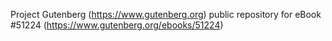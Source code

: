 Project Gutenberg (https://www.gutenberg.org) public repository for
eBook #51224 (https://www.gutenberg.org/ebooks/51224)
